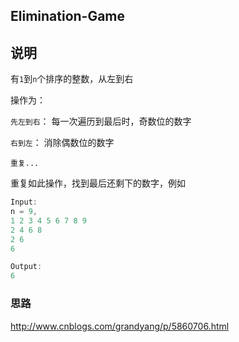 ## Elimination-Game

## 说明

有`1`到`n`个排序的整数，从左到右

操作为：

`先左到右`： 每一次遍历到最后时，奇数位的数字

`右到左`： 消除偶数位的数字

`重复...`

重复如此操作，找到最后还剩下的数字，例如

```js
Input:
n = 9,
1 2 3 4 5 6 7 8 9
2 4 6 8
2 6
6

Output:
6
```

### 思路

http://www.cnblogs.com/grandyang/p/5860706.html